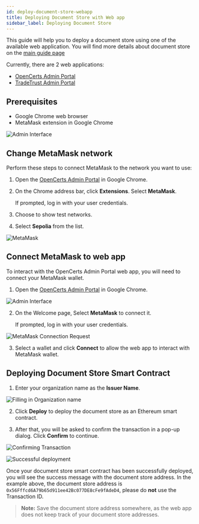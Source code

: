 ```yaml
---
id: deploy-document-store-webapp
title: Deploying Document Store with Web app
sidebar_label: Deploying Document Store
---
```


This guide will help you to deploy a document store using one of the available web application. You will find more details about document store on the [main guide page](/docs/integrator-section/verifiable-document/ethereum/document-store)

Currently, there are 2 web applications:

- [OpenCerts Admin Portal](https://admin.opencerts.io/)
- [TradeTrust Admin Portal](https://admin.tradetrust.io/)

## Prerequisites

- Google Chrome web browser
- MetaMask extension in Google Chrome

![Admin Interface](/docs/integrator-section/webapp-tutorial/document-store-webapp/interface.png)

## Change MetaMask network

<!-- #Flag# This section may need updating to reflect the new version of https://admin.opencerts.io/ -->

Perform these steps to connect MetaMask to the network you want to use:
1. Open the [OpenCerts Admin Portal](https://admin.opencerts.io/) in Google Chrome.
2. On the Chrome address bar, click **Extensions**. Select **MetaMask**.

    If prompted, log in with your user credentials.

3. Choose to show test networks.
4. Select **Sepolia** from the list.

![MetaMask](/docs/integrator-section/webapp-tutorial/document-store-webapp/sepolia.png)

## Connect MetaMask to web app

To interact with the OpenCerts Admin Portal web app, you will need to connect your MetaMask wallet. 

1. Open the [OpenCerts Admin Portal](https://admin.opencerts.io/) in Google Chrome.

![Admin Interface](/docs/integrator-section/webapp-tutorial/document-store-webapp/interface.png)

2. On the Welcome page, Select **MetaMask** to connect it.
    
    If prompted, log in with your user credentials.

![MetaMask Connection Request](/docs/integrator-section/webapp-tutorial/document-store-webapp/select-wallet.png)

3. Select a wallet and click **Connect** to allow the web app to interact with MetaMask wallet.

## Deploying Document Store Smart Contract

1. Enter your organization name as the **Issuer Name**. 



![Filling in Organization name](/docs/integrator-section/webapp-tutorial/document-store-webapp/deploy.png)

2. Click **Deploy** to deploy the document store as an Ethereum smart contract.

3. After that, you will be asked to confirm the transaction in a pop-up dialog. Click **Confirm** to continue.

![Confirming Transaction](/docs/integrator-section/webapp-tutorial/document-store-webapp/confirmation.png)



![Successful deployment](/docs/integrator-section/webapp-tutorial/document-store-webapp/success.png)

Once your document store smart contract has been successfully deployed, you will see the success message with the document store address. In the example above, the document store address is `0x56Fffcd6A79b65d911ee42Bc077DE8cFe9fAdeD4`, please do **not** use the Transaction ID.

>**Note:** Save the document store address somewhere, as the web app does not keep track of your document store addresses.